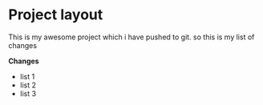 # Project layout

This is my awesome project which i have pushed to git.
so this is my list of changes

**Changes**
* list 1
* list 2
* list 3